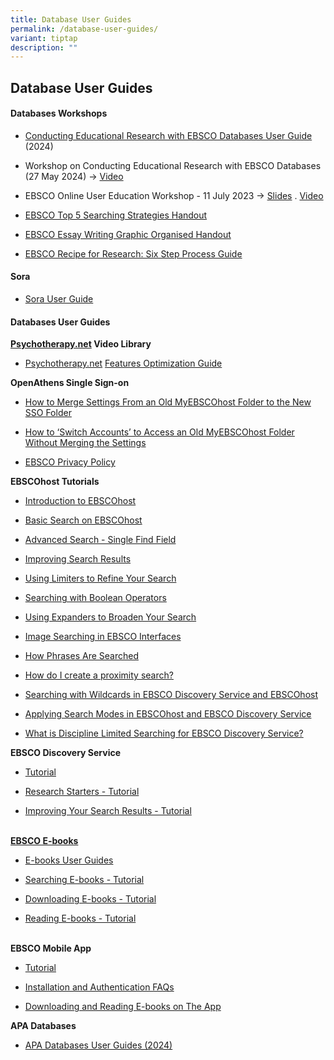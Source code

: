 ```yaml
---
title: Database User Guides
permalink: /database-user-guides/
variant: tiptap
description: ""
---
```

<h2><strong>Database User Guides</strong></h2>
<h4><strong>Databases Workshops</strong></h4>
<ul data-tight="true" class="tight">
<li>
<p><a href="https://readacademy.moe.edu.sg/cgi-bin/spydus.exe/ENQ/OPAC/DAENQ?SETLVL=&amp;RI=250171" rel="noopener noreferrer nofollow" target="_blank">Conducting&nbsp;Educational&nbsp;Research&nbsp;with EBSCO Databases User Guide</a> (2024)</p>
</li>
<li>
<p>Workshop on Conducting Educational Research with EBSCO Databases (27 May
2024) -&gt; <a href="https://drive.google.com/file/d/1JzC2OmauxVCTdzQl1i9fpP91reEC-wSX/view" rel="noopener noreferrer nofollow" target="_blank">Video</a>
</p>
</li>
<li>
<p>EBSCO Online User Education Workshop - 11 July 2023 -&gt; <a href="https://readacademy.moe.edu.sg/docs/WPAC/files/EBSCO%20Online%20User%20Education%20Workshop_11%20July%202023.pdf" rel="noopener noreferrer nofollow" target="_blank">Slides</a> .
<a href="https://www.youtube.com/watch?v=fr8AusrrD48" rel="noopener noreferrer nofollow" target="_blank">Video</a>
</p>
</li>
<li>
<p><a href="https://readacademy.moe.edu.sg/docs/WPAC/files/EBSCO%20Top%20Five%20Searching%20Strategies%20Handout.pdf" rel="noopener noreferrer nofollow" target="_blank">EBSCO Top 5 Searching Strategies Handout</a>
</p>
</li>
<li>
<p><a href="https://readacademy.moe.edu.sg/docs/WPAC/files/EBSCO%20Essay%20Writing%20Graphic%20Organizer%20Handout.pdf" rel="noopener noreferrer nofollow" target="_blank">EBSCO Essay Writing Graphic Organised Handout</a>
</p>
</li>
<li>
<p><a href="https://readacademy.moe.edu.sg/docs/WPAC/files/EBSCO%20Recipe%20for%20Research%20Six%20Step%20Process%20Guide.pdf" rel="noopener noreferrer nofollow" target="_blank">EBSCO Recipe for Research: Six Step Process Guide</a>
</p>
<p></p>
</li>
</ul>
<h4><strong>Sora</strong></h4>
<ul data-tight="true" class="tight">
<li>
<p><a href="https://readacademy.moe.edu.sg/cgi-bin/spydus.exe/ENQ/OPAC/DAENQ?SETLVL=&amp;RI=250143" rel="noopener noreferrer nofollow" target="_blank">Sora User Guide</a>
</p>
</li>
</ul>
<h4><strong>Databases User Guides</strong></h4>
<p><strong><a href="https://readacademy.moe.edu.sg/cgi-bin/spydus.exe/ENQ/OPAC/DAENQ?SETLVL=&amp;amp;RI=250171" rel="noopener noreferrer nofollow" target="_blank">Psychotherapy.net</a> Video Library</strong>
</p>
<ul data-tight="true" class="tight">
<li>
<p><a href="https://readacademy.moe.edu.sg/cgi-bin/spydus.exe/ENQ/OPAC/DAENQ?SETLVL=&amp;amp;RI=250171" rel="noopener noreferrer nofollow" target="_blank">Psychotherapy.net</a>
<a href="https://stspydusrdprodda.blob.core.windows.net/read-read-pub/filemanager/root/a8e0bd5c-f0c9-4ac7-b3b1-bc631953e2e4.pdf" rel="noopener noreferrer nofollow" target="_blank">Features Optimization Guide</a>
</p>
</li>
</ul>
<p><strong>OpenAthens Single Sign-on</strong>
</p>
<ul data-tight="true" class="tight">
<li>
<p><a href="https://connect.ebsco.com/s/article/How-to-Merge-PUA-Accounts" rel="noopener noreferrer nofollow" target="_blank">How to Merge Settings From an Old MyEBSCOhost Folder to the New SSO Folder</a>
</p>
</li>
<li>
<p><a href="https://connect.ebsco.com/s/article/How-can-I-switch-accounts-when-logged-into-EBSCO-Discovery-Service-via-Single-Sign-On" rel="noopener noreferrer nofollow" target="_blank">How to ‘Switch Accounts’ to Access an Old MyEBSCOhost Folder Without Merging the Settings</a>
</p>
</li>
<li>
<p><a href="https://connect.ebsco.com/s/article/Why-am-I-prompted-to-review-EBSCOs-privacy-policy-before-creating-a-personal-My-EBSCOhost-account?language=en_US" rel="noopener noreferrer nofollow" target="_blank">EBSCO Privacy Policy</a>
</p>
</li>
</ul>
<p><strong>EBSCOhost Tutorials</strong>
</p>
<ul data-tight="true" class="tight">
<li>
<p><a href="https://connect.ebsco.com/s/article/Introduction-to-EBSCOhost-Tutorial?language=en_US" rel="noopener noreferrer nofollow" target="_blank">Introduction to EBSCOhost</a>
</p>
</li>
<li>
<p><a href="https://connect.ebsco.com/s/article/Basic-Searching-on-EBSCOhost-Tutorial?language=en_US" rel="noopener noreferrer nofollow" target="_blank">Basic Search on EBSCOhost</a>
</p>
</li>
<li>
<p><a href="https://connect.ebsco.com/s/article/Advanced-Searching-on-EBSCOhost-Tutorial?language=en_US" rel="noopener noreferrer nofollow" target="_blank">Advanced Search - Single Find Field</a>
</p>
</li>
<li>
<p><a href="https://connect.ebsco.com/s/article/How-can-I-improve-my-search-results?language=en_US" rel="noopener noreferrer nofollow" target="_blank">Improving Search Results</a>
</p>
</li>
<li>
<p><a href="https://connect.ebsco.com/s/article/Using-Limiters-to-Refine-Your-Search?language=en_US" rel="noopener noreferrer nofollow" target="_blank">Using Limiters to Refine Your Search</a>
</p>
</li>
<li>
<p><a href="https://connect.ebsco.com/s/article/Searching-with-Boolean-Operators?language=en_US" rel="noopener noreferrer nofollow" target="_blank">Searching with Boolean Operators</a>
</p>
</li>
<li>
<p><a href="https://connect.ebsco.com/s/article/Using-Expanders-to-Broaden-Your-Search?language=en_US" rel="noopener noreferrer nofollow" target="_blank">Using Expanders to Broaden Your Search</a>
</p>
</li>
<li>
<p><a href="https://connect.ebsco.com/s/article/Image-Searching-in-EBSCO-Interfaces?language=en_US" rel="noopener noreferrer nofollow" target="_blank">Image Searching in EBSCO Interfaces</a>
</p>
</li>
<li>
<p><a href="https://connect.ebsco.com/s/article/How-are-phrases-searched?language=en_US" rel="noopener noreferrer nofollow" target="_blank">How Phrases Are Searched</a>
</p>
</li>
<li>
<p><a href="https://connect.ebsco.com/s/article/How-do-I-create-a-proximity-search?language=en_US" rel="noopener noreferrer nofollow" target="_blank">How do I create a proximity search?</a>
</p>
</li>
<li>
<p><a href="https://connect.ebsco.com/s/article/Searching-with-Wildcards-in-EDS-and-EBSCOhost?language=en_US" rel="noopener noreferrer nofollow" target="_blank">Searching with Wildcards in EBSCO Discovery Service and EBSCOhost</a>
</p>
</li>
<li>
<p><a href="https://connect.ebsco.com/s/article/Applying-Search-Modes-in-EBSCOhost-and-EBSCO-Discovery-Service?language=en_US" rel="noopener noreferrer nofollow" target="_blank">Applying Search Modes in EBSCOhost and EBSCO Discovery Service</a>
</p>
</li>
<li>
<p><a href="https://connect.ebsco.com/s/article/What-is-Discipline-Limited-Searching-for-EBSCO-Discovery-Service-EDS?language=en_US" rel="noopener noreferrer nofollow" target="_blank">What is Discipline Limited Searching for EBSCO Discovery Service?</a>
</p>
</li>
</ul>
<p><strong>EBSCO Discovery Service</strong>
</p>
<ul data-tight="true" class="tight">
<li>
<p><a href="https://connect.ebsco.com/s/article/EBSCO-Discovery-Service-Tutorial?language=en_US" rel="noopener noreferrer nofollow" target="_blank">Tutorial</a>
</p>
</li>
<li>
<p><a href="https://connect.ebsco.com/s/article/EBSCO-Discovery-Service-Research-Starters-Tutorial?language=en_US" rel="noopener noreferrer nofollow" target="_blank">Research Starters - Tutorial</a>
</p>
</li>
<li>
<p><a href="https://connect.ebsco.com/s/article/EBSCO-Discovery-Service-Improving-Your-Search-Results-Tutorial?language=en_US" rel="noopener noreferrer nofollow" target="_blank">Improving Your Search Results - Tutorial</a>
</p>
</li>
</ul>
<p><a href="https://connect.ebsco.com/s/article/Why-am-I-prompted-to-review-EBSCOs-privacy-policy-before-creating-a-personal-My-EBSCOhost-account?language=en_US" rel="noopener noreferrer nofollow" target="_blank"><br></a><strong><a href="https://connect.ebsco.com/s/article/Why-am-I-prompted-to-review-EBSCOs-privacy-policy-before-creating-a-personal-My-EBSCOhost-account?language=en_US" rel="noopener noreferrer nofollow" target="_blank">EBSCO E-books</a></strong>
</p>
<ul data-tight="true" class="tight">
<li>
<p><a href="https://connect.ebsco.com/s/topic/0TO1H000000HHfJWAW/ebsco-ebooks?language=en_US" rel="noopener noreferrer nofollow" target="_blank">E-books User Guides</a>
</p>
</li>
<li>
<p><a href="https://connect.ebsco.com/s/article/Searching-EBSCO-eBooks-Tutorial?language=en_US" rel="noopener noreferrer nofollow" target="_blank">Searching E-books - Tutorial</a>
</p>
</li>
<li>
<p><a href="https://connect.ebsco.com/s/article/Downloading-EBSCO-eBooks-Tutorial?language=en_US" rel="noopener noreferrer nofollow" target="_blank">Downloading E-books - Tutorial</a>
</p>
</li>
<li>
<p><a href="https://connect.ebsco.com/s/article/Reading-EBSCO-eBooks-Tutorial?language=en_US" rel="noopener noreferrer nofollow" target="_blank">Reading E-books - Tutorial</a>
</p>
</li>
</ul>
<p><strong><br>EBSCO Mobile App</strong>
</p>
<ul data-tight="true" class="tight">
<li>
<p><a href="https://connect.ebsco.com/s/article/EBSCO-Mobile-App-Tutorial?language=en_US" rel="noopener noreferrer nofollow" target="_blank">Tutorial</a>
</p>
</li>
<li>
<p><a href="https://connect.ebsco.com/s/article/EBSCO-App-Installation-and-Authentication-FAQs?language=en_US" rel="noopener noreferrer nofollow" target="_blank">Installation and Authentication FAQs</a>
</p>
</li>
<li>
<p><a href="https://connect.ebsco.com/s/article/Downloading-and-Reading-eBooks-on-the-EBSCO-Mobile-App?language=en_US" rel="noopener noreferrer nofollow" target="_blank">Downloading and Reading E-books on The App</a>
</p>
</li>
</ul>
<p><strong>APA Databases</strong>
</p>
<ul data-tight="true" class="tight">
<li>
<p><a href="https://readacademy.moe.edu.sg/cgi-bin/spydus.exe/ENQ/OPAC/DAENQ?SETLVL=&amp;RI=253177" rel="noopener noreferrer nofollow" target="_blank">APA Databases User Guides (2024)</a>
</p>
</li>
</ul>
<p></p>